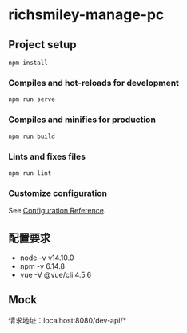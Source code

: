 <!--
 * @Date: 2020-09-19 09:50:49
 * @LastEditors: chaizhiyang(狗尾草)
 * @LastEditTime: 2020-09-19 11:21:20
 * @Description: please write description
-->
# richsmiley-manage-pc

## Project setup
```
npm install
```

### Compiles and hot-reloads for development
```
npm run serve
```

### Compiles and minifies for production
```
npm run build
```

### Lints and fixes files
```
npm run lint
```

### Customize configuration
See [Configuration Reference](https://cli.vuejs.org/config/).


## 配置要求
* node -v v14.10.0
* npm -v 6.14.8
* vue -V @vue/cli 4.5.6


## Mock
请求地址：localhost:8080/dev-api/*